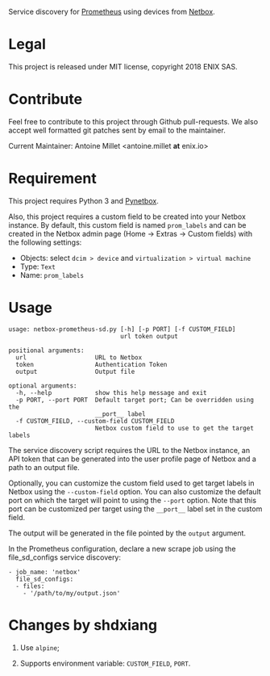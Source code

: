 Service discovery for [Prometheus](https://prometheus.io/) using devices from [Netbox](https://github.com/digitalocean/netbox).

# Legal

This project is released under MIT license, copyright 2018 ENIX SAS.

# Contribute

Feel free to contribute to this project through Github pull-requests. We also
accept well formatted git patches sent by email to the maintainer.

Current Maintainer: Antoine Millet <antoine.millet __at__ enix.io>

# Requirement

This project requires Python 3 and [Pynetbox](https://github.com/digitalocean/pynetbox/).

Also, this project requires a custom field to be created into your Netbox instance.
By default, this custom field is named `prom_labels` and can be created in the
Netbox admin page (Home -> Extras -> Custom fields) with the following settings:

- Objects: select `dcim > device` and `virtualization > virtual machine`
- Type: `Text`
- Name: `prom_labels`

# Usage

```
usage: netbox-prometheus-sd.py [-h] [-p PORT] [-f CUSTOM_FIELD]
                               url token output

positional arguments:
  url                   URL to Netbox
  token                 Authentication Token
  output                Output file

optional arguments:
  -h, --help            show this help message and exit
  -p PORT, --port PORT  Default target port; Can be overridden using the
                        __port__ label
  -f CUSTOM_FIELD, --custom-field CUSTOM_FIELD
                        Netbox custom field to use to get the target labels
```

The service discovery script requires the URL to the Netbox instance, an
API token that can be generated into the user profile page of Netbox and a path
to an output file.

Optionally, you can customize the custom field used to get target labels in Netbox
using the `--custom-field` option. You can also customize the default port on which
the target will point to using the `--port` option. Note that this port can be customized
per target using the `__port__` label set in the custom field.

The output will be generated in the file pointed by the `output` argument.

In the Prometheus configuration, declare a new scrape job using the file_sd_configs
service discovery:

```
- job_name: 'netbox'
  file_sd_configs:
  - files:
    - '/path/to/my/output.json'
```

# Changes by shdxiang

1. Use `alpine`;

2. Supports environment variable: `CUSTOM_FIELD`, `PORT`.
